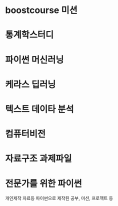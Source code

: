 
# boostcourse 미션
# 통계학스터디
# 파이썬 머신러닝
# 케라스 딥러닝
# 텍스트 데이타 분석
# 컴퓨터비전
# 자료구조 과제파일
# 전문가를 위한 파이썬

개인제작 자료등 파이썬으로 제작된 공부, 미션, 프로젝트 등



